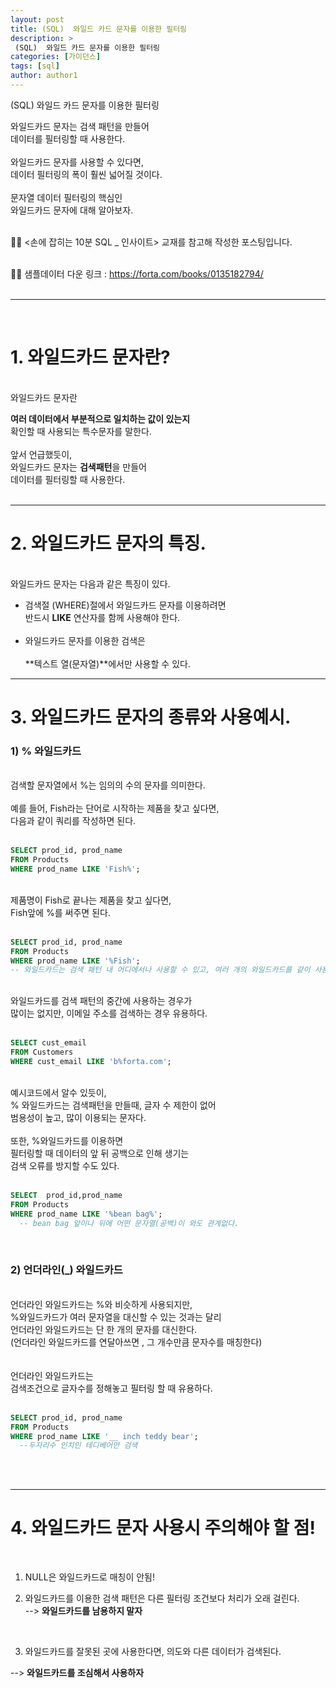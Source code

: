 ```yaml
---
layout: post
title: (SQL)  와일드 카드 문자를 이용한 필터링
description: >
 (SQL)  와일드 카드 문자를 이용한 필터링
categories: [가이던스]
tags: [sql]
author: author1
---
```


(SQL)  와일드 카드 문자를 이용한 필터링 <br>


와일드카드 문자는 검색 패턴을 만들어 <br>데이터를 필터링할 때  사용한다.<br><br>
와일드카드 문자를 사용할 수 있다면,<br>데이터 필터링의 폭이 훨씬 넓어질 것이다.<br><br>
문자열 데이터 필터링의 핵심인<br>
와일드카드 문자에 대해 알아보자.<br><Br>


✋🏾 <손에 잡히는 10분 SQL _ 인사이트> 교재를 참고해 작성한 포스팅입니다. <br><br>

✋🏾 샘플데이터 다운 링크 : https://forta.com/books/0135182794/<br><br>

---

<br>

# 1. 와일드카드 문자란?
<br>와일드카드 문자란

**여러 데이터에서 부분적으로 일치하는 값이 있는지** <br>
확인할 때 사용되는 특수문자를 말한다.<br><br>앞서 언급했듯이,<br>
와일드카드 문자는 **검색패턴**을 만들어 <br>
데이터를 필터링할 때 사용한다.<br><br>
  
---
  
# 2. 와일드카드 문자의 특징.
  
<br>와일드카드 문자는 다음과 같은 특징이 있다.<br>

* 검색절 (WHERE)절에서 와일드카드 문자를 이용하려면<br>반드시 **LIKE** 연산자를 함께 사용해야 한다. <br><Br>
* 와일드카드 문자를 이용한 검색은 <br><br>
**텍스트 열(문자열)**에서만 사용할 수 있다.<br>
  

---


# 3. 와일드카드 문자의 종류와 사용예시.

### 1) % 와일드카드
<br>검색할 문자열에서 %는 임의의 수의 문자를 의미한다.<br><br>예를 들어, Fish라는 단어로 시작하는 제품을 찾고 싶다면,<br>
다음과 같이 쿼리를 작성하면 된다.<br><br>

```sql
SELECT prod_id, prod_name
FROM Products
WHERE prod_name LIKE 'Fish%';
```
  
<br>제품명이 Fish로 끝나는 제품을 찾고 싶다면, <br> Fish앞에 %를 써주면 된다.<Br><br>
  
```sql
SELECT prod_id, prod_name
FROM Products
WHERE prod_name LIKE '%Fish';
-- 와일드카드는 검색 패턴 내 어디에서나 사용할 수 있고, 여러 개의 와일드카드를 같이 사용할 수도 있다.
```
  
<br>와일드카드를 검색 패턴의 중간에 사용하는 경우가 <br>
  많이는 없지만, 이메일 주소를 검색하는 경우 유용하다.<br><br>
  
```sql
SELECT cust_email
FROM Customers
WHERE cust_email LIKE 'b%forta.com';
```
  
 
<br>예시코드에서 알수 있듯이,<br>
% 와일드카드는 검색패턴을 만들때, 글자 수 제한이 없어<br>
  범용성이 높고, 많이 이용되는 문자다.<br><br>또한, %와일드카드를 이용하면<br>
  필터링할 때 데이터의 앞 뒤 공백으로 인해 생기는 <br>
  검색 오류를 방지할 수도 있다.<br><br>

```sql
SELECT  prod_id,prod_name
FROM Products
WHERE prod_name LIKE '%bean bag%'; 
  -- bean bag 앞이나 뒤에 어떤 문자열(공백)이 와도 관계없다. 
```  
<br>

### 2) 언더라인(_) 와일드카드
  
<br> 언더라인 와일드카드는 %와 비슷하게 사용되지만,<br>%와일드카드가 여러 문자열을 대신할 수 있는 것과는 달리<br>언더라인 와일드카드는 단 한 개의 문자를 대신한다. <br> (언더라인 와일드카드를 연달아쓰면 , 그 개수만큼 문자수를 매칭한다)<br>
<br><br>언더라인 와일드카드는  <br>
검색조건으로 글자수를 정해놓고 필터링 할 때 유용하다. <br><br>
  
```sql
SELECT prod_id, prod_name
FROM Products
WHERE prod_name LIKE '__ inch teddy bear';
  --두자리수 인치인 테디베어만 검색
```
  
<br><br>
  
 
---  

# 4. 와일드카드 문자 사용시 주의해야 할 점!
    
    
<br>
   
1)  NULL은 와일드카드로 매칭이 안됨! <br>
    
    
2) 와일드카드를 이용한 검색 패턴은 다른 필터링 조건보다 처리가 오래 걸린다.<Br>
--> **와일드카드를 남용하지 말자**
    
<Br>

3)  와일드카드를 잘못된 곳에 사용한다면, 의도와 다른 데이터가 검색된다.

--> **와일드카드를 조심해서 사용하자**
     
     